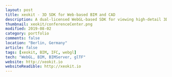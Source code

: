 ```yaml
---
layout: post
title: xeokit - 3D SDK for Web-based BIM and CAD
description: A dual-licensed WebGL-based SDK for viewing high-detail 3D BIM and CAD data in the browser. Get in touch for licensing, support, custom plugins and application development.
thumbnail: xeokit/conferenceCenter.png
modified: 2019-08-02
category: portfolio
comments: false
location: "Berlin, Germany"
article: false
tags: [xeokit, BIM, IFC, webgl]
tech: "WebGL, BIM, BIMServer, glTF"
website: http://xeokit.io
websiteReadible: http://xeokit.io
---
```




